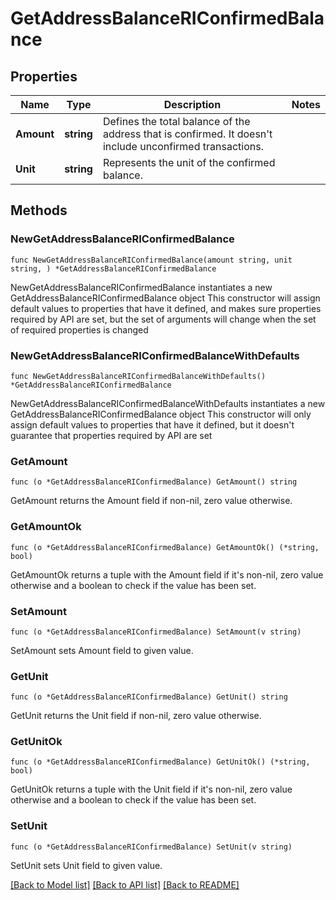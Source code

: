 # GetAddressBalanceRIConfirmedBalance

## Properties

Name | Type | Description | Notes
------------ | ------------- | ------------- | -------------
**Amount** | **string** | Defines the total balance of the address that is confirmed. It doesn&#39;t include unconfirmed transactions. | 
**Unit** | **string** | Represents the unit of the confirmed balance. | 

## Methods

### NewGetAddressBalanceRIConfirmedBalance

`func NewGetAddressBalanceRIConfirmedBalance(amount string, unit string, ) *GetAddressBalanceRIConfirmedBalance`

NewGetAddressBalanceRIConfirmedBalance instantiates a new GetAddressBalanceRIConfirmedBalance object
This constructor will assign default values to properties that have it defined,
and makes sure properties required by API are set, but the set of arguments
will change when the set of required properties is changed

### NewGetAddressBalanceRIConfirmedBalanceWithDefaults

`func NewGetAddressBalanceRIConfirmedBalanceWithDefaults() *GetAddressBalanceRIConfirmedBalance`

NewGetAddressBalanceRIConfirmedBalanceWithDefaults instantiates a new GetAddressBalanceRIConfirmedBalance object
This constructor will only assign default values to properties that have it defined,
but it doesn't guarantee that properties required by API are set

### GetAmount

`func (o *GetAddressBalanceRIConfirmedBalance) GetAmount() string`

GetAmount returns the Amount field if non-nil, zero value otherwise.

### GetAmountOk

`func (o *GetAddressBalanceRIConfirmedBalance) GetAmountOk() (*string, bool)`

GetAmountOk returns a tuple with the Amount field if it's non-nil, zero value otherwise
and a boolean to check if the value has been set.

### SetAmount

`func (o *GetAddressBalanceRIConfirmedBalance) SetAmount(v string)`

SetAmount sets Amount field to given value.


### GetUnit

`func (o *GetAddressBalanceRIConfirmedBalance) GetUnit() string`

GetUnit returns the Unit field if non-nil, zero value otherwise.

### GetUnitOk

`func (o *GetAddressBalanceRIConfirmedBalance) GetUnitOk() (*string, bool)`

GetUnitOk returns a tuple with the Unit field if it's non-nil, zero value otherwise
and a boolean to check if the value has been set.

### SetUnit

`func (o *GetAddressBalanceRIConfirmedBalance) SetUnit(v string)`

SetUnit sets Unit field to given value.



[[Back to Model list]](../README.md#documentation-for-models) [[Back to API list]](../README.md#documentation-for-api-endpoints) [[Back to README]](../README.md)


